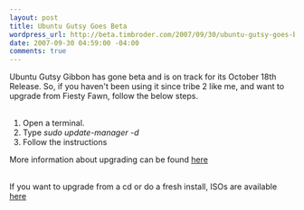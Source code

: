 ```yaml
--- 
layout: post
title: Ubuntu Gutsy Goes Beta
wordpress_url: http://beta.timbroder.com/2007/09/30/ubuntu-gutsy-goes-beta/
date: 2007-09-30 04:59:00 -04:00
comments: true
---
```

Ubuntu Gutsy Gibbon has gone beta and is on track for its October 18th Release.  So, if you haven't been using it since tribe 2 like me, and want to upgrade from Fiesty Fawn, follow the below steps.
<br /><br />

<ol>
<li>Open a terminal.</li>
<li>Type <i>sudo update-manager -d</i></li>
<li>Follow the instructions</li>
</ol>
More information about upgrading can be found <a href="https://help.ubuntu.com/community/GutsyUpgrades">here</a><br /><br />

If you want to upgrade from a cd or do a fresh install, ISOs are available <a href="http://releases.ubuntu.com/releases/7.10/">here</a>
